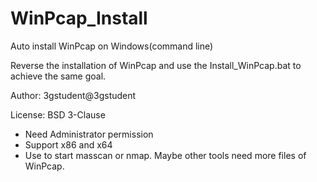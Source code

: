 # WinPcap_Install
Auto install WinPcap on Windows(command line)

Reverse the installation of WinPcap and use the Install_WinPcap.bat to achieve the same goal.

Author: 3gstudent@3gstudent

License: BSD 3-Clause

- Need Administrator permission
- Support x86 and x64
- Use to start masscan or nmap. Maybe other tools need more files of WinPcap.
